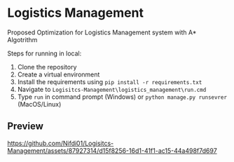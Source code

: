 # Logistics Management
 Proposed Optimization for Logistics Management system with A* Algotrithm

Steps for running in local:
1. Clone the repository
2. Create a virtual environment
3. Install the requirements using `pip install -r requirements.txt`
4. Navigate to `Logisitcs-Management\logistics_management\run.cmd`
5. Type `run` in command prompt (Windows) or `python manage.py runsevrer` (MacOS/Linux)

## Preview

https://github.com/Nifdi01/Logisitcs-Management/assets/87927314/d15f8256-16d1-41f1-ac15-44a498f7d697

